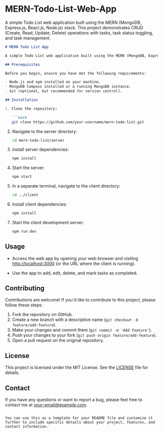 # MERN-Todo-List-Web-App
A simple Todo List web application built using the MERN (MongoDB, Express.js, React.js, Node.js) stack. This project demonstrates CRUD (Create, Read, Update, Delete) operations with tasks, task status toggling, and task management.

```markdown
# MERN Todo List App

A simple Todo List web application built using the MERN (MongoDB, Express.js, React.js, Node.js) stack. This project demonstrates CRUD (Create, Read, Update, Delete) operations with tasks, task status toggling, and task management.

## Prerequisites

Before you begin, ensure you have met the following requirements:

- Node.js and npm installed on your machine.
- MongoDB Compass installed or a running MongoDB instance.
- Git (optional, but recommended for version control).

## Installation

1. Clone the repository:

   ```bash
   git clone https://github.com/your-username/mern-todo-list.git
   ```

2. Navigate to the server directory:

   ```bash
   cd mern-todo-list/server
   ```

3. Install server dependencies:

   ```bash
   npm install
   ```

4. Start the server:

   ```bash
   npm start
   ```

5. In a separate terminal, navigate to the client directory:

   ```bash
   cd ../client
   ```

6. Install client dependencies:

   ```bash
   npm install
   ```

7. Start the client development server:

   ```bash
   npm run dev
   ```

## Usage

- Access the web app by opening your web browser and visiting [http://localhost:3000](http://localhost:3000) (or the URL where the client is running).

- Use the app to add, edit, delete, and mark tasks as completed.

## Contributing

Contributions are welcome! If you'd like to contribute to this project, please follow these steps:

1. Fork the repository on GitHub.
2. Create a new branch with a descriptive name (`git checkout -b feature/add-feature`).
3. Make your changes and commit them (`git commit -m 'Add feature'`).
4. Push your changes to your fork (`git push origin feature/add-feature`).
5. Open a pull request on the original repository.

## License

This project is licensed under the MIT License. See the [LICENSE](LICENSE) file for details.

## Contact

If you have any questions or want to report a bug, please feel free to contact me at your-email@example.com.

```

You can use this as a template for your README file and customize it further to include specific details about your project, features, and contact information.
